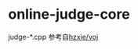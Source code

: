 # online-judge-core

judge-*.cpp 参考自[hzxie/voj](https://github.com/hzxie/voj/tree/master/judger/src/main/cpp)